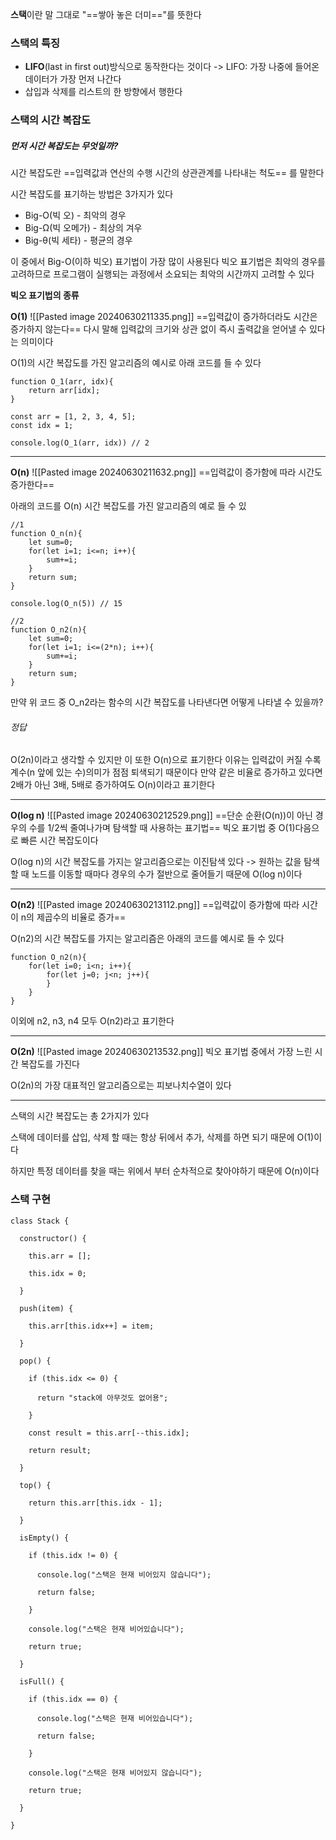**스택**이란 말 그대로 "==쌓아 놓은 더미=="를 뜻한다

### 스택의 특징

- **LIFO**(last in first out)방식으로 동작한다는 것이다
  -> LIFO: 가장 나중에 들어온 데이터가 가장 먼저 나간다
- 삽입과 삭제를 리스트의 한 방향에서 행한다

### 스택의 시간 복잡도

##### 먼저 시간 복잡도는 무엇일까?

시간 복잡도란 ==입력값과 연산의 수행 시간의 상관관계를 나타내는 척도== 를 말한다

시간 복잡도를 표기하는 방법은 3가지가 있다

- Big-O(빅 오) - 최악의 경우
- Big-Ω(빅 오메가) - 최상의 겨우
- Big-θ(빅 세타) - 평균의 경우

이 중에서 Big-O(이하 빅오) 표기법이 가장 많이 사용된다
빅오 표기법은 최악의 경우를 고려하므로 프로그램이 실행되는 과정에서 소요되는 최악의 시간까지 고려할 수 있다

**빅오 표기법의 종류**

**O(1)**
![[Pasted image 20240630211335.png]]
==입력값이 증가하더라도 시간은 증가하지 않는다==
다시 말해 입력값의 크기와 상관 없이 즉시 출력값을 얻어낼 수 있다는 의미이다

O(1)의 시간 복잡도를 가진 알고리즘의 예시로 아래 코드를 들 수 있다

```
function O_1(arr, idx){
	return arr[idx];
}

const arr = [1, 2, 3, 4, 5];
const idx = 1;

console.log(O_1(arr, idx)) // 2
```

---

**O(n)**
![[Pasted image 20240630211632.png]]
==입력값이 증가함에 따라 시간도 증가한다==

아래의 코드를 O(n) 시간 복잡도를 가진 알고리즘의 예로 들 수 있

```
//1
function O_n(n){
	let sum=0;
	for(let i=1; i<=n; i++){
		sum+=i;
	}
	return sum;
}

console.log(O_n(5)) // 15

//2
function O_n2(n){
	let sum=0;
	for(let i=1; i<=(2*n); i++){
		sum+=i;
	}
	return sum;
}
```

만약 위 코드 중 O_n2라는 함수의 시간 복잡도를 나타낸다면 어떻게 나타낼 수 있을까?

###### 정답

O(2n)이라고 생각할 수 있지만 이 또한 O(n)으로 표기한다
이유는 입력값이 커질 수록 계수(n 앞에 있는 수)의미가 점점 퇴색되기 때문이다
만약 같은 비율로 증가하고 있다면 2배가 아닌 3배, 5배로 증가하여도 O(n)이라고 표기한다

---

**O(log n)**
![[Pasted image 20240630212529.png]]
==단순 순환(O(n))이 아닌 경우의 수를 1/2씩 줄여나가며 탐색할 때 사용하는 표기법==
빅오 표기법 중 O(1)다음으로 빠른 시간 복잡도이다

O(log n)의 시간 복잡도를 가지는 알고리즘으로는 이진탐색 있다
-> 원하는 값을 탐색할 때 노드를 이동할 때마다 경우의 수가 절반으로 줄어들기 때문에 O(log n)이다

---

**O(n2)**
![[Pasted image 20240630213112.png]]
==입력값이 증가함에 따라 시간이 n의 제곱수의 비율로 증가==

O(n2)의 시간 복잡도를 가지는 알고리즘은 아래의 코드를 예시로 들 수 있다

```
function O_n2(n){
	for(let i=0; i<n; i++){
		for(let j=0; j<n; j++){
		}
	}
}
```

이외에 n2, n3, n4 모두 O(n2)라고 표기한다

---

**O(2n)**
![[Pasted image 20240630213532.png]]
빅오 표기법 중에서 가장 느린 시간 복잡도를 가진다

O(2n)의 가장 대표적인 알고리즘으로는 피보나치수열이 있다

---

스택의 시간 복잡도는 총 2가지가 있다

스택에 데이터를 삽입, 삭제 할 때는 항상 뒤에서 추가, 삭제를 하면 되기 때문에 O(1)이다

하지만 특정 데이터를 찾을 때는 위에서 부터 순차적으로 찾아야하기 때문에 O(n)이다

### 스택 구현

```
class Stack {

  constructor() {

    this.arr = [];

    this.idx = 0;

  }

  push(item) {

    this.arr[this.idx++] = item;

  }

  pop() {

    if (this.idx <= 0) {

      return "stack에 아무것도 없어용";

    }

    const result = this.arr[--this.idx];

    return result;

  }

  top() {

    return this.arr[this.idx - 1];

  }

  isEmpty() {

    if (this.idx != 0) {

      console.log("스택은 현재 비어있지 않습니다");

      return false;

    }

    console.log("스택은 현재 비어있습니다");

    return true;

  }

  isFull() {

    if (this.idx == 0) {

      console.log("스택은 현재 비어있습니다");

      return false;

    }

    console.log("스택은 현재 비어있지 않습니다");

    return true;

  }

}
```

